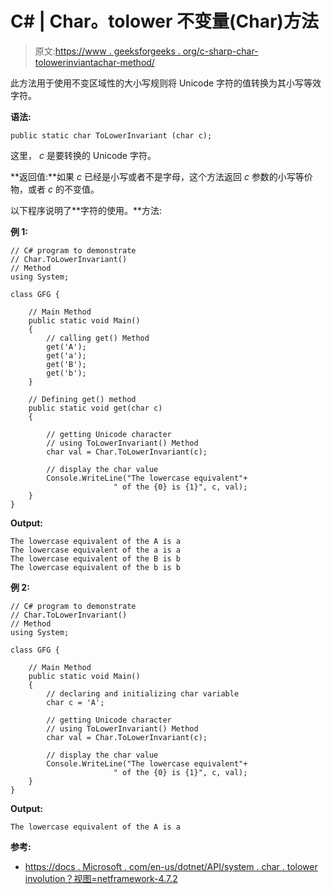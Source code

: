 # C# | Char。tolower 不变量(Char)方法

> 原文:[https://www . geeksforgeeks . org/c-sharp-char-tolowerinviantachar-method/](https://www.geeksforgeeks.org/c-sharp-char-tolowerinvariantchar-method/)

此方法用于使用不变区域性的大小写规则将 Unicode 字符的值转换为其小写等效字符。

**语法:**

```
public static char ToLowerInvariant (char c);
```

这里， *c* 是要转换的 Unicode 字符。

**返回值:**如果 *c* 已经是小写或者不是字母，这个方法返回 *c* 参数的小写等价物，或者 *c* 的不变值。

以下程序说明了**字符的使用。**方法:

**例 1:**

```
// C# program to demonstrate
// Char.ToLowerInvariant()
// Method
using System;

class GFG {

    // Main Method
    public static void Main()
    {
        // calling get() Method
        get('A');
        get('a');
        get('B');
        get('b');
    }

    // Defining get() method
    public static void get(char c)
    {

        // getting Unicode character
        // using ToLowerInvariant() Method
        char val = Char.ToLowerInvariant(c);

        // display the char value
        Console.WriteLine("The lowercase equivalent"+
                       " of the {0} is {1}", c, val);
    }
}
```

**Output:**

```
The lowercase equivalent of the A is a
The lowercase equivalent of the a is a
The lowercase equivalent of the B is b
The lowercase equivalent of the b is b

```

**例 2:**

```
// C# program to demonstrate
// Char.ToLowerInvariant()
// Method
using System;

class GFG {

    // Main Method
    public static void Main()
    {
        // declaring and initializing char variable
        char c = 'A';

        // getting Unicode character
        // using ToLowerInvariant() Method
        char val = Char.ToLowerInvariant(c);

        // display the char value
        Console.WriteLine("The lowercase equivalent"+
                       " of the {0} is {1}", c, val);
    }
}
```

**Output:**

```
The lowercase equivalent of the A is a

```

**参考:**

*   [https://docs . Microsoft . com/en-us/dotnet/API/system . char . tolower involution？视图=netframework-4.7.2](https://docs.microsoft.com/en-us/dotnet/api/system.char.tolowerinvariant?view=netframework-4.7.2)